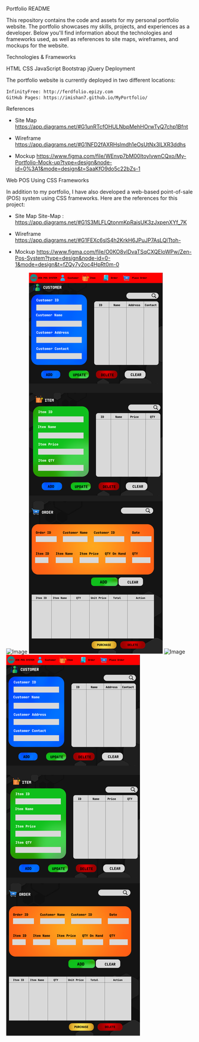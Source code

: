    Portfolio README

This repository contains the code and assets for my personal portfolio website. 
The portfolio showcases my skills, projects, and experiences as a developer. Below you'll find information about the technologies and frameworks used, as well as references to site maps, wireframes, and mockups for the website.

 Technologies & Frameworks 

   HTML
   CSS
   JavaScript
   Bootstrap
   jQuery
   Deployment

  The portfolio website is currently deployed in two different locations:

    InfinityFree: http://ferdfolio.epizy.com
    GitHub Pages: https://imishan7.github.io/MyPortfolio/


   References

* Site Map
 https://app.diagrams.net/#G1unRTcfOHULNbpMehHOrwTyQ7chp1Bfnt

* Wireframe 
https://app.diagrams.net/#G1NFD2fAXRHslmdh1eOsUtNx3lLXR3ddhs

* Mockup
https://www.figma.com/file/WEnvp7bM00ltoylvwnCQxo/My-Portfolio-Mock-up?type=design&node-id=0%3A1&mode=design&t=SaaKfO9do5c22bZs-1



 Web POS Using CSS Frameworks 

In addition to my portfolio, I have also developed a web-based point-of-sale (POS) 
system using CSS frameworks. Here are the references for this project:

* Site Map
Site-Map : https://app.diagrams.net/#G1S3MLFLQtonmKpRaisUK3zJxpenXYf_7K

* Wireframe
https://app.diagrams.net/#G1FEXc6slS4h2KrkH6JPuJP7AsLQlTtoh-

* Mockup
https://www.figma.com/file/O0KO8vIDvaTSqCXQEloWPw/Zen-Pos-System?type=design&node-id=0-1&mode=design&t=fZQy7y2oc4HpRt0m-0


 <img alt="Image" id="education" src="assets/GalleryImages/My Portfolio Mock-up.png">


 <img alt="Image1" id="education2" src="assets/GalleryImages/Zen Pos System.png">

 <img alt="Image" id="education" src="assets/GalleryImages/My Portfolio Mock-up.png">


 <img alt="Image1" id="education2" src="assets/GalleryImages/Zen Pos System.png">
